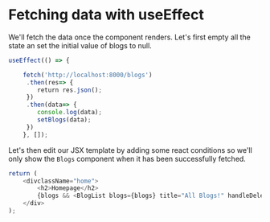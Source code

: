 # Fetching data with useEffect

We'll fetch the data once the component renders. Let's first empty all the state an set the initial value of blogs to null.

```javascript
useEffect(() => {

    fetch('http://localhost:8000/blogs')
     .then(res=> {
        return res.json();
     })
     .then(data=> {
        console.log(data);
        setBlogs(data);
     })
    }, []);
```

Let's then edit our JSX template by adding some react conditions so we'll only show the `Blogs` component when it has been successfully fetched.

```javascript
return (
    <divclassName="home">
        <h2>Homepage</h2>
        {blogs && <BlogList blogs={blogs} title="All Blogs!" handleDelete={handleDelete}/>}
    </div>
);
```


